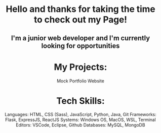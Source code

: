 <div align="center">

# Hello and thanks for taking the time to check out my Page!

## I'm a junior web developer and I'm currently looking for opportunities

# My Projects:

<a src="https://stupendous-cheesecake-e19ba6.netlify.app/">Mock Portfolio Website</a>



# Tech Skills:

Languages: HTML, CSS (Sass), JavaScript, Python, Java, Git
Frameworks: Flask, ExpressJS, ReactJS
Systems: Windows OS, MacOS, WSL, Terminal
Editors: VSCode, Eclipse, Github
Databases: MySQL, MongoDB

</div>
